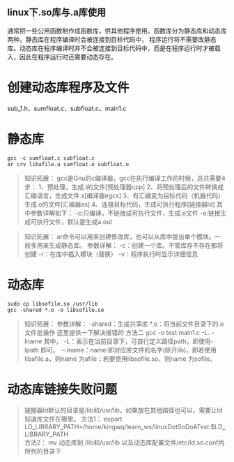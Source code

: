 ## linux下.so库与.a库使用
通常把一些公用函数制作成函数库，供其他程序使用。函数库分为静态库和动态库两种。静态库在程序编译时会被连接到目标代码中， 程序运行将不需要改静态库。动态库在程序编译时并不会被连接到目标代码中，而是在程序运行时才被载入，因此在程序运行时还需要动态存在。
# 创建动态库程序及文件
sub_1.h、sumfloat.c、subfloat.c、main1.c
# 静态库
```shell
gcc -c sumfloat.c subfloat.c
ar crv libafile.a sumfloat.o subfloat.o
```  
>知识拓展：
gcc是Gnu的c编译器，gcc在执行编译工作的时候，总共需要4步：
1、预处理，生成.i的文件[预处理器cpp]
2、将预处理后的文件转换成汇编语言，生成文件.s[编译器egcs]
3、有汇编变为目标代码（机器代码）生成.o的文件[汇编器as]
4、连接目标代码，生成可执行程序[链接器ld]
其中参数详解如下：
-c:只编译，不链接成可执行文件，生成.o文件
-o:链接生成可执行文件，默认是生成a.out

> 知识拓展：
ar命令可以用来创建修改库，也可以从库中提出单个模块。一般多用来生成静态库。
参数详解：
-c：创建一个库。不管库存不存在都将创建
-r：在库中插入模块（替换）
-v：程序执行时显示详细信息
> 
# 动态库
```shell
sudo cp libsofile.so /usr/lib
gcc -shared *.o -o libsofile.so
```
>知识拓展：
参数详解：
-shared：生成共享库
*.o：将当前文件目录下的.o文件批操作
这里提供一下解决报错的
方法二
gcc -o test main1.c -L. -lname
其中，
-L：表示在当前目录下，可自行定义路径path，即使用-lpath 即可。
－lname：name:即对应库文件的名字(除开lib)，即若使用libafile.a，则name 为afile；若要使用libsofile.so，则name 为sofile。
>
# 动态库链接失败问题
>链接器ld默认的目录是/lib和/usr/lib，如果放在其他路径也可以，需要让ld知道库文件在哪里。
方法1：
export LD_LIBRARY_PATH=/home/kingwq/learn_ws/linuxDotSoDoATest:$LD_LIBRARY_PATH  
方法2：
mv 动态库到 /lib和/usr/lib 以及动态库配置文件/etc/ld.so.conf内所列的目录下
>
